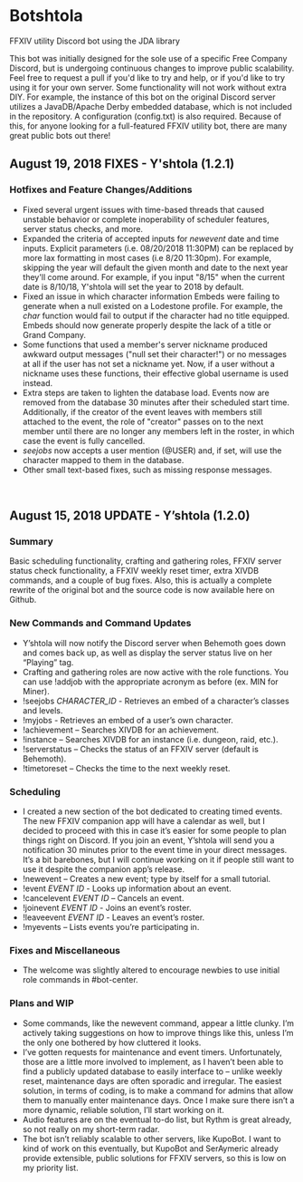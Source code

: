 # Botshtola
FFXIV utility Discord bot using the JDA library

This bot was initially designed for the sole use of a specific Free Company Discord, but is undergoing continuous changes to improve
public scalability. Feel free to request a pull if you'd like to try and help, or if you'd like to try using it for your own server. 
Some functionality will not work without extra DIY. For example, the instance of this bot on the original Discord server utilizes
a JavaDB/Apache Derby embedded database, which is not included in the repository. A configuration (config.txt) is also required. 
Because of this, for anyone looking for a full-featured FFXIV utility bot, there are many great public bots out there!

<h2>August 19, 2018 FIXES - Y'shtola (1.2.1)</h2>

<h3>Hotfixes and Feature Changes/Additions</h3>

* Fixed several urgent issues with time-based threads that caused unstable behavior or complete inoperability of scheduler features, server status 
checks, and more.
* Expanded the criteria of accepted inputs for <i>newevent</i> date and time inputs. Explicit parameters (i.e. 08/20/2018 11:30PM) can be 
replaced by more lax formatting in most cases (i.e 8/20 11:30pm). For example, skipping the year will default the given month and date to the 
next year they'll come around. For example, if you input "8/15" when the current date is 8/10/18, Y'shtola will set the year to 2018 by default.
* Fixed an issue in which character information Embeds were failing to generate when a null existed on a Lodestone profile. For example, the 
<i>char</i> function would fail to output if the character had no title equipped. Embeds should now generate properly despite the lack of a title or 
Grand Company.
* Some functions that used a member's server nickname produced awkward output messages ("null set their character!") or no messages at all if the 
user has not set a nickname yet. Now, if a user without a nickname uses these functions, their effective global username is used instead.
* Extra steps are taken to lighten the database load. Events now are removed from the database 30 minutes after their scheduled start time. Additionally, 
if the creator of the event leaves with members still attached to the event, the role of "creator" passes on to the next member until there are no longer 
any members left in the roster, in which case the event is fully cancelled.
* <i>seejobs</i> now accepts a user mention (@USER) and, if set, will use the character mapped to them in the database.
* Other small text-based fixes, such as missing response messages.
<br>

<h2>August 15, 2018 UPDATE - Y’shtola (1.2.0)</h2>

<h3>Summary</h3>

Basic scheduling functionality, crafting and gathering roles, FFXIV server status check functionality, a FFXIV weekly reset timer, 
extra XIVDB commands, and a couple of bug fixes. Also, this is actually a complete rewrite of the original bot and the source code 
is now available here on Github. 

<h3>New Commands and Command Updates</h3>

* Y’shtola will now notify the Discord server when Behemoth goes down and comes back up, as well as display the server status live on 
her “Playing” tag.
* Crafting and gathering roles are now active with the role functions. You can use !addjob with the appropriate acronym as before 
(ex. MIN for Miner).
* !seejobs *CHARACTER_ID* - Retrieves an embed of a character’s classes and levels.
* !myjobs - Retrieves an embed of a user’s own character.
* !achievement – Searches XIVDB for an achievement.
* !instance – Searches XIVDB for an instance (i.e. dungeon, raid, etc.).
* !serverstatus – Checks the status of an FFXIV server (default is Behemoth).
* !timetoreset – Checks the time to the next weekly reset.

<h3>Scheduling</h3>

* I created a new section of the bot dedicated to creating timed events. The new FFXIV companion app will have a calendar 
as well, but I decided to proceed with this in case it’s easier for some people to plan things right on Discord. If you 
join an event, Y’shtola will send you a notification 30 minutes prior to the event time in your direct messages. It’s a 
bit barebones, but I will continue working on it if people still want to use it despite the companion app’s release.
* !newevent – Creates a new event; type by itself for a small tutorial.
* !event *EVENT ID* - Looks up information about an event.
* !cancelevent *EVENT ID* – Cancels an event.
* !joinevent *EVENT ID* - Joins an event’s roster.
* !leaveevent *EVENT ID* - Leaves an event’s roster.
* !myevents – Lists events you’re participating in.

<h3>Fixes and Miscellaneous</h3>

* The welcome was slightly altered to encourage newbies to use initial role commands in #bot-center.

<h3>Plans and WIP</h3>

* Some commands, like the newevent command, appear a little clunky. I’m actively taking suggestions on how to improve things like 
this, unless I’m the only one bothered by how cluttered it looks.
* I’ve gotten requests for maintenance and event timers. Unfortunately, those are a little more involved to implement, as I haven’t 
been able to find a publicly updated database to easily interface to – unlike weekly reset, maintenance days are often sporadic and 
irregular. The easiest solution, in terms of coding, is to make a command for admins that allow them to manually enter maintenance 
days. Once I make sure there isn’t a more dynamic, reliable solution, I’ll start working on it.
* Audio features are on the eventual to-do list, but Rythm is great already, so not really on my short-term radar.
* The bot isn’t reliably scalable to other servers, like KupoBot. I want to kind of work on this eventually, but KupoBot and SerAymeric 
already provide extensible, public solutions for FFXIV servers, so this is low on my priority list. 
